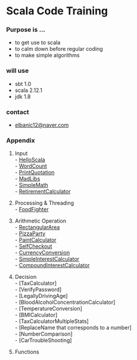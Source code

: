# Scala Code Training

### Purpose is ...

 * to get use to scala
 * to calm down before regular coding
 * to make simple algorithms

### will use

 * sbt 1.0
 * scala 2.12.1
 * jdk 1.8

### contact

 * elbanic12@naver.com


### Appendix

 1. Input
<br>- [HelloScala](https://github.com/elbanic/ScalaTraining/tree/master/helloscala)
<br>- [WordCount](https://github.com/elbanic/ScalaTraining/tree/master/wordcount)
<br>- [PrintQuotation](https://github.com/elbanic/ScalaTraining/tree/master/printquotation)
<br>- [MadLibs](https://github.com/elbanic/ScalaTraining/tree/master/madlibs)
<br>- [SimpleMath](https://github.com/elbanic/ScalaTraining/tree/master/simplemath)
<br>- [RetirementCalculator](https://github.com/elbanic/ScalaTraining/tree/master/simplemath)

 2. Processing & Threading
<br>- [FoodFighter](https://github.com/elbanic/ScalaTraining/tree/master/foodfighter)

 3. Arithmetic Operation
<br>- [RectangularArea](https://github.com/elbanic/ScalaTraining/tree/master/rectangulararea)
<br>- [PizzaParty](https://github.com/elbanic/ScalaTraining/tree/master/pizzaparty)
<br>- [PaintCalculator](https://github.com/elbanic/ScalaTraining/tree/master/paintcalculator)
<br>- [SelfCheckout](https://github.com/elbanic/ScalaTraining/tree/master/selfcheckout)
<br>- [CurrencyConversion](https://github.com/elbanic/ScalaTraining/tree/master/currencyconversion)
<br>- [SimpleInterestCalculator](https://github.com/elbanic/ScalaTraining/tree/master/simpleinterestcalculator)
<br>- [CompoundInterestCalculator](https://github.com/elbanic/ScalaTraining/tree/master/compoundinterestcalculator)

 4. Decision
<br>- [TaxCalculator]
<br>- [VerifyPassword]
<br>- [LegallyDrivingAge]
<br>- [BloodAlcoholConcentrationCalculator]
<br>- [TemperatureConversion]
<br>- [BMICalculator]
<br>- [TaxCalculatorMultipleStats]
<br>- [ReplaceName that corresponds to a number]
<br>- [NumberComparison]
<br>- [CarTroubleShooting]

 5. Functions



